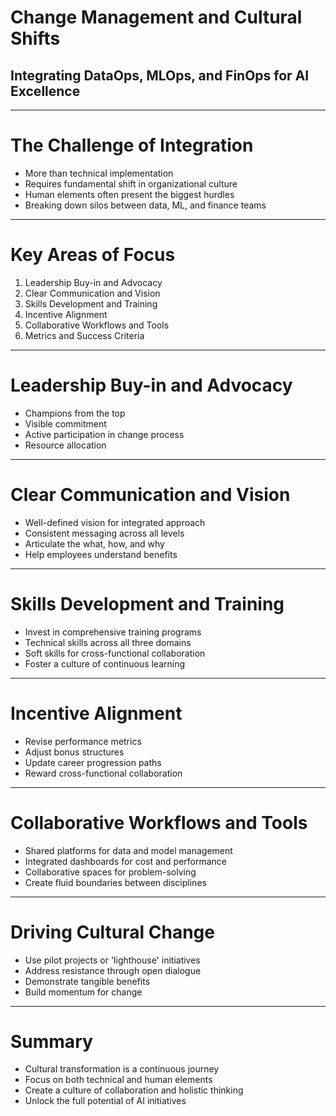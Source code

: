 # Change Management and Cultural Shifts
## Integrating DataOps, MLOps, and FinOps for AI Excellence

---

# The Challenge of Integration

- More than technical implementation
- Requires fundamental shift in organizational culture
- Human elements often present the biggest hurdles
- Breaking down silos between data, ML, and finance teams

---

# Key Areas of Focus

1. Leadership Buy-in and Advocacy
2. Clear Communication and Vision
3. Skills Development and Training
4. Incentive Alignment
5. Collaborative Workflows and Tools
6. Metrics and Success Criteria

---

# Leadership Buy-in and Advocacy

- Champions from the top
- Visible commitment
- Active participation in change process
- Resource allocation

---

# Clear Communication and Vision

- Well-defined vision for integrated approach
- Consistent messaging across all levels
- Articulate the what, how, and why
- Help employees understand benefits

---

# Skills Development and Training

- Invest in comprehensive training programs
- Technical skills across all three domains
- Soft skills for cross-functional collaboration
- Foster a culture of continuous learning

---

# Incentive Alignment

- Revise performance metrics
- Adjust bonus structures
- Update career progression paths
- Reward cross-functional collaboration

---

# Collaborative Workflows and Tools

- Shared platforms for data and model management
- Integrated dashboards for cost and performance
- Collaborative spaces for problem-solving
- Create fluid boundaries between disciplines

---

# Driving Cultural Change

- Use pilot projects or 'lighthouse' initiatives
- Address resistance through open dialogue
- Demonstrate tangible benefits
- Build momentum for change

---

# Summary

- Cultural transformation is a continuous journey
- Focus on both technical and human elements
- Create a culture of collaboration and holistic thinking
- Unlock the full potential of AI initiatives